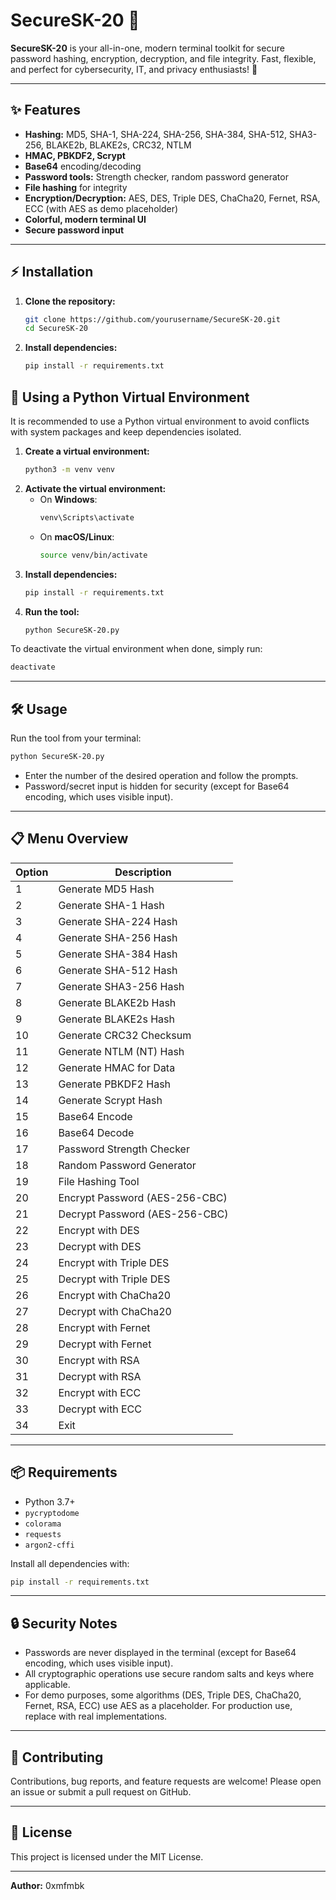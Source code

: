 # SecureSK-20 🔐

**SecureSK-20** is your all-in-one, modern terminal toolkit for secure password hashing, encryption, decryption, and file integrity. Fast, flexible, and perfect for cybersecurity, IT, and privacy enthusiasts! 🚀

---

## ✨ Features
- **Hashing:** MD5, SHA-1, SHA-224, SHA-256, SHA-384, SHA-512, SHA3-256, BLAKE2b, BLAKE2s, CRC32, NTLM
- **HMAC, PBKDF2, Scrypt**
- **Base64** encoding/decoding
- **Password tools:** Strength checker, random password generator
- **File hashing** for integrity
- **Encryption/Decryption:** AES, DES, Triple DES, ChaCha20, Fernet, RSA, ECC (with AES as demo placeholder)
- **Colorful, modern terminal UI**
- **Secure password input**

---

## ⚡ Installation

1. **Clone the repository:**
   ```bash
   git clone https://github.com/yourusername/SecureSK-20.git
   cd SecureSK-20
   ```
2. **Install dependencies:**
   ```bash
   pip install -r requirements.txt
   ```

## 🧪 Using a Python Virtual Environment

It is recommended to use a Python virtual environment to avoid conflicts with system packages and keep dependencies isolated.

1. **Create a virtual environment:**
   ```bash
   python3 -m venv venv
   ```
2. **Activate the virtual environment:**
   - On **Windows**:
     ```bash
     venv\Scripts\activate
     ```
   - On **macOS/Linux**:
     ```bash
     source venv/bin/activate
     ```
3. **Install dependencies:**
   ```bash
   pip install -r requirements.txt
   ```
4. **Run the tool:**
   ```bash
   python SecureSK-20.py
   ```

To deactivate the virtual environment when done, simply run:
```bash
deactivate
```

---

## 🛠️ Usage

Run the tool from your terminal:
```bash
python SecureSK-20.py
```

- Enter the number of the desired operation and follow the prompts.
- Password/secret input is hidden for security (except for Base64 encoding, which uses visible input).

---

## 📋 Menu Overview

| Option | Description |
|--------|-------------|
| 1      | Generate MD5 Hash |
| 2      | Generate SHA-1 Hash |
| 3      | Generate SHA-224 Hash |
| 4      | Generate SHA-256 Hash |
| 5      | Generate SHA-384 Hash |
| 6      | Generate SHA-512 Hash |
| 7      | Generate SHA3-256 Hash |
| 8      | Generate BLAKE2b Hash |
| 9      | Generate BLAKE2s Hash |
| 10     | Generate CRC32 Checksum |
| 11     | Generate NTLM (NT) Hash |
| 12     | Generate HMAC for Data |
| 13     | Generate PBKDF2 Hash |
| 14     | Generate Scrypt Hash |
| 15     | Base64 Encode |
| 16     | Base64 Decode |
| 17     | Password Strength Checker |
| 18     | Random Password Generator |
| 19     | File Hashing Tool |
| 20     | Encrypt Password (AES-256-CBC) |
| 21     | Decrypt Password (AES-256-CBC) |
| 22     | Encrypt with DES |
| 23     | Decrypt with DES |
| 24     | Encrypt with Triple DES |
| 25     | Decrypt with Triple DES |
| 26     | Encrypt with ChaCha20 |
| 27     | Decrypt with ChaCha20 |
| 28     | Encrypt with Fernet |
| 29     | Decrypt with Fernet |
| 30     | Encrypt with RSA |
| 31     | Decrypt with RSA |
| 32     | Encrypt with ECC |
| 33     | Decrypt with ECC |
| 34     | Exit |

---

## 📦 Requirements
- Python 3.7+
- `pycryptodome`
- `colorama`
- `requests`
- `argon2-cffi`

Install all dependencies with:
```bash
pip install -r requirements.txt
```

---

## 🔒 Security Notes
- Passwords are never displayed in the terminal (except for Base64 encoding, which uses visible input).
- All cryptographic operations use secure random salts and keys where applicable.
- For demo purposes, some algorithms (DES, Triple DES, ChaCha20, Fernet, RSA, ECC) use AES as a placeholder. For production use, replace with real implementations.

---

## 🤝 Contributing
Contributions, bug reports, and feature requests are welcome! Please open an issue or submit a pull request on GitHub.

---

## 📄 License
This project is licensed under the MIT License.

---

**Author:** 0xmfmbk 
